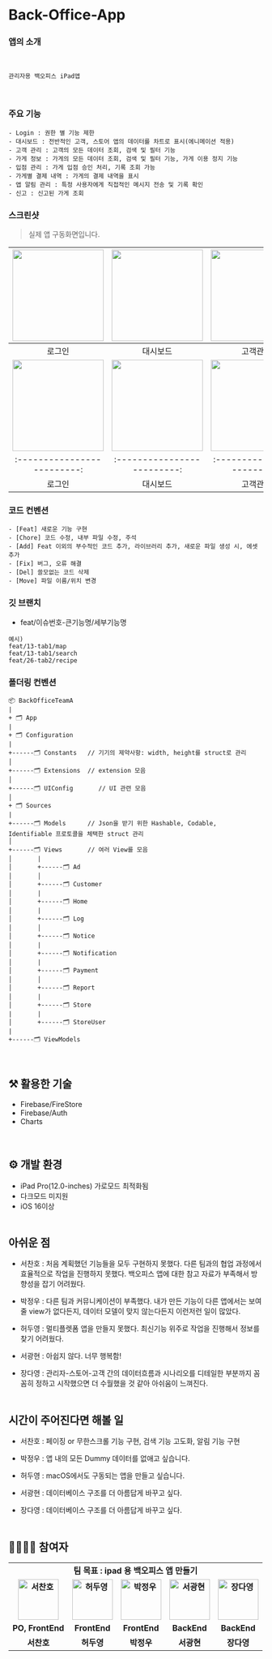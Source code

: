 # Back-Office-App

### 앱의 소개

<br>

```
관리자용 백오피스 iPad앱
```

<br>

### 주요 기능

```
- Login : 권한 별 기능 제한
- 대시보드 : 전반적인 고객, 스토어 앱의 데이터를 차트로 표시(에니메이션 적용)
- 고객 관리 : 고객의 모든 데이터 조회, 검색 및 필터 기능
- 가게 정보 : 가게의 모든 데이터 조회, 검색 및 필터 기능, 가게 이용 정지 기능
- 입점 관리 : 가게 입점 승인 처리, 기록 조회 가능
- 가게별 결제 내역 : 가게의 결제 내역을 표시
- 앱 알림 관리 : 특정 사용자에게 직접적인 메시지 전송 및 기록 확인
- 신고 : 신고된 가게 조회
```

### 스크린샷

<Blockquote>
실제 앱 구동화면입니다.
</Blockquote>

| <img src="asd" width="180"> | <img src="asd" width="180"> | <img src="asd" width="180"> | <img src="asd" width="180"> |
| :-------------------------: | :-------------------------: | :-------------------------: | :-------------------------: |
|           로그인            |          대시보드           |          고객관리           |          가게 정보          |
| <img src="asd" width="180"> | <img src="asd" width="180"> | <img src="asd" width="180"> | <img src="asd" width="180"> |
| :-------------------------: | :-------------------------: | :-------------------------: | :-------------------------: |
|           로그인            |          대시보드           |          고객관리           |          가게 정보          |

### 코드 컨벤션

```
- [Feat] 새로운 기능 구현
- [Chore] 코드 수정, 내부 파일 수정, 주석
- [Add] Feat 이외의 부수적인 코드 추가, 라이브러리 추가, 새로운 파일 생성 시, 에셋 추가
- [Fix] 버그, 오류 해결
- [Del] 쓸모없는 코드 삭제
- [Move] 파일 이름/위치 변경
```

### 깃 브랜치

- feat/이슈번호-큰기능명/세부기능명

```
예시)
feat/13-tab1/map
feat/13-tab1/search
feat/26-tab2/recipe
```

### 폴더링 컨벤션

```
📦 BackOfficeTeamA
|
+ 🗂 App
|
+ 🗂 Configuration
|
+------🗂 Constants   // 기기의 제약사항: width, height를 struct로 관리
│
+------🗂 Extensions  // extension 모음
│
+------🗂 UIConfig       // UI 관련 모음
│
+ 🗂 Sources
|
+------🗂 Models      // Json을 받기 위한 Hashable, Codable, Identifiable 프로토콜을 체택한 struct 관리
│
+------🗂 Views       // 여러 View를 모음
│       |
│       +------🗂 Ad
│       │
│       +------🗂 Customer
│       |
│       +------🗂 Home
│       |
│       +------🗂 Log
│       │
│       +------🗂 Notice
│       |
│       +------🗂 Notification
│       |
│       +------🗂 Payment
│       │
│       +------🗂 Report
│       |
│       +------🗂 Store
|       |
│       +------🗂 StoreUser
|
+------🗂 ViewModels

```

<br>

## ⚒️ 활용한 기술

- Firebase/FireStore
- Firebase/Auth
- Charts

<br>

## ⚙️ 개발 환경

- iPad Pro(12.0-inches) 가로모드 최적화됨
- 다크모드 미지원
- iOS 16이상
  <br>
  <br>

## 아쉬운 점

- 서찬호 : 처음 계획했던 기능들을 모두 구현하지 못했다. 다른 팀과의 협업 과정에서 효율적으로 작업을 진행하지 못했다. 백오피스 앱에 대한 참고 자료가 부족해서 방향성을 잡기 어려웠다.

- 박정우 : 다른 팀과 커뮤니케이션이 부족했다. 내가 만든 기능이 다른 앱에서는 보여줄 view가 없다든지, 데이터 모델이 맞지 않는다든지 이런저런 일이 많았다.

- 허두영 : 멀티플렛폼 앱을 만들지 못했다. 최신기능 위주로 작업을 진행해서 정보를 찾기 어려웠다.

- 서광현 : 아쉽지 않다. 너무 행복함!

- 장다영 : 관리자-스토어-고객 간의 데이터흐름과 시나리오를 디테일한 부분까지 꼼꼼히 정하고 시작했으면 더 수월했을 것 같아 아쉬움이 느껴진다.
  <br>
  <br>

## 시간이 주어진다면 해볼 일

- 서찬호 : 페이징 or 무한스크롤 기능 구현, 검색 기능 고도화, 알림 기능 구현

- 박정우 : 앱 내의 모든 Dummy 데이터를 없애고 싶습니다.

- 허두영 : macOS에서도 구동되는 앱을 만들고 싶습니다.

- 서광현 : 데이터베이스 구조를 더 아름답게 바꾸고 싶다.

- 장다영 : 데이터베이스 구조를 더 아름답게 바꾸고 싶다.
  <br>
  <br>

## 👨‍👩‍👧‍👦 참여자

<div align="center">
  <table style="font-weight : bold">
      <tr align="center">
          <td colspan="5"> 팀 목표 : ipad 용 백오피스 앱 만들기</td>
      </tr>
      <tr>
          <td align="center">
              <a href="https://github.com/SeoChanHo">                 
                  <img alt="서찬호" src="https://avatars.githubusercontent.com/SeoChanHo" width="80" />            
              </a>
          </td>
          <td align="center">
              <a href="https://github.com/Heodoo">                 
                  <img alt="허두영" src="https://avatars.githubusercontent.com/Heodoo" width="80" />            
              </a>
          </td>
          <td align="center">
              <a href="https://github.com/jwoo820">                 
                  <img alt="박정우" src="https://avatars.githubusercontent.com/jwoo820" width="80" />            
              </a>
          </td>
          <td align="center">
              <a href="https://github.com/seo-kh">                 
                  <img alt="서광현" src="https://avatars.githubusercontent.com/seo-kh" width="80" />            
              </a>
          </td>
          <td align="center">
              <a href="https://github.com/Da01002">                 
                  <img alt="장다영" src="https://avatars.githubusercontent.com/Da01002" width="80" />            
              </a>
          </td>
      </tr>
      <tr>
          <td align="center">PO, FrontEnd</td>
          <td align="center">FrontEnd</td>
          <td align="center">FrontEnd</td>
          <td align="center">BackEnd</td>
          <td align="center">BackEnd</td>
      </tr>
      <tr>
          <td align="center">서찬호</td>
          <td align="center">허두영</td>
          <td align="center">박정우</td>
          <td align="center">서광현</td>
          <td align="center">장다영</td>
      </tr>
  </table>
</div>
